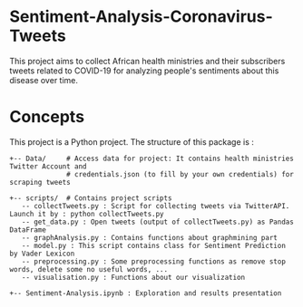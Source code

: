 # Sentiment-Analysis-Coronavirus-Tweets

This project aims to collect African health ministries and their subscribers tweets related to COVID-19 for analyzing people's sentiments about this disease over time.

# Concepts

This project is a Python project. The structure of this package is :

```
+-- Data/     # Access data for project: It contains health ministries Twitter Account and 
              # credentials.json (to fill by your own credentials) for scraping tweets
              
+-- scripts/  # Contains project scripts
   -- collectTweets.py : Script for collecting tweets via TwitterAPI. Launch it by : python collectTweets.py
   -- get_data.py : Open tweets (output of collectTweets.py) as Pandas DataFrame
   -- graphAnalysis.py : Contains functions about graphmining part 
   -- model.py : This script contains class for Sentiment Prediction by Vader Lexicon
   -- preprocessing.py : Some preprocessing functions as remove stop words, delete some no useful words, ...
   -- visualisation.py : Functions about our visualization
   
+-- Sentiment-Analysis.ipynb : Exploration and results presentation 
``` 
